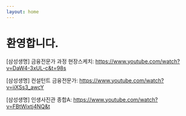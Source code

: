 ```yaml
---
layout: home
---
```

# 환영합니다.

[삼성생명] 금융전문가 과정 현장스케치: <https://www.youtube.com/watch?v=DaW4-3xUL-c&t=98s>

[삼성생명] 컨설턴트 금융전문가: <https://www.youtube.com/watch?v=iiXSs3_awcY>

[삼성생명] 인생사진관 종합A:  <https://www.youtube.com/watch?v=FBtWixtj4NQ&t>
